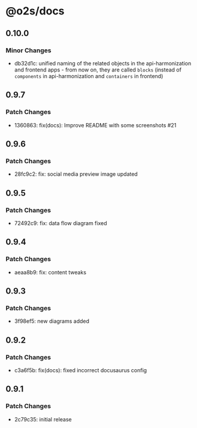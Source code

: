 # @o2s/docs

## 0.10.0

### Minor Changes

- db32d1c: unified naming of the related objects in the api-harmonization and frontend apps - from now on, they are called `blocks` (instead of `components` in api-harmonization and `containers` in frontend)

## 0.9.7

### Patch Changes

- 1360863: fix(docs): Improve README with some screenshots #21

## 0.9.6

### Patch Changes

- 28fc9c2: fix: social media preview image updated

## 0.9.5

### Patch Changes

- 72492c9: fix: data flow diagram fixed

## 0.9.4

### Patch Changes

- aeaa8b9: fix: content tweaks

## 0.9.3

### Patch Changes

- 3f98ef5: new diagrams added

## 0.9.2

### Patch Changes

- c3a6f5b: fix(docs): fixed incorrect docusaurus config

## 0.9.1

### Patch Changes

- 2c79c35: initial release
